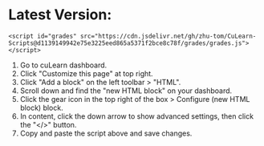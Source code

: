 # Latest Version:

    <script id="grades" src="https://cdn.jsdelivr.net/gh/zhu-tom/CuLearn-Scripts@d1139149942e75e3225eed865a5371f2bce8c78f/grades/grades.js"></script>

1. Go to cuLearn dashboard.
2. Click "Customize this page" at top right.
3. Click "Add a block" on the left toolbar > "HTML".
4. Scroll down and find the "new HTML block" on your dashboard.
5. Click the gear icon in the top right of the box > Configure (new HTML block) block.
6. In content, click the down arrow to show advanced settings, then click the "</>" button.
7. Copy and paste the script above and save changes.
